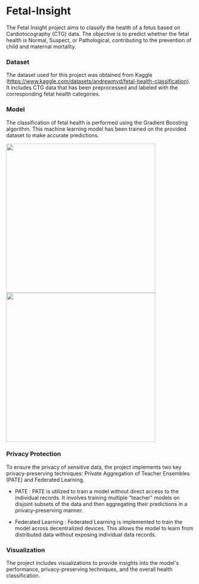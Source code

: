 # Fetal-Insight

The Fetal Insight project aims to classify the health of a fetus based on Cardiotocography (CTG) data. The objective is to predict whether the fetal health is Normal, Suspect, or Pathological, contributing to the prevention of child and maternal mortality.

### Dataset

The dataset used for this project was obtained from Kaggle (https://www.kaggle.com/datasets/andrewmvd/fetal-health-classification). It includes CTG data that has been preprocessed and labeled with the corresponding fetal health categories.

### Model

The classification of fetal health is performed using the Gradient Boosting algorithm. This machine learning model has been trained on the provided dataset to make accurate predictions.


<p float="left">
  <img src="https://github.com/Sreenidhi-1/Fetal-Health-Prediction/assets/91629420/03fb5f28-fe21-4e78-aacb-6f26a100aac1" width="400" />
  <img src="https://github.com/Sreenidhi-1/Fetal-Health-Prediction/assets/91629420/f474dbe8-6a01-45b1-aced-3e3c4495ed5f" width="400"/>

</p>



### Privacy Protection

To ensure the privacy of sensitive data, the project implements two key privacy-preserving techniques: Private Aggregation of Teacher Ensembles (PATE) and Federated Learning.

- PATE : PATE is utilized to train a model without direct access to the individual records. It involves training multiple "teacher" models on disjoint subsets of the data and then aggregating their predictions in a privacy-preserving manner.

- Federated Learning : Federated Learning is implemented to train the model across decentralized devices. This allows the model to learn from distributed data without exposing individual data records.

### Visualization

The project includes visualizations to provide insights into the model's performance, privacy-preserving techniques, and the overall health classification.
